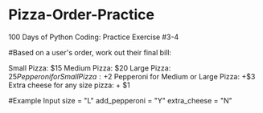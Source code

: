 # Pizza-Order-Practice
100 Days of Python Coding: Practice Exercise #3-4

#Based on a user's order, work out their final bill:

Small Pizza: $15
Medium Pizza: $20
Large Pizza: $25
Pepperoni for Small Pizza: +$2
Pepperoni for Medium or Large Pizza: +$3
Extra cheese for any size pizza: + $1

#Example Input
size = "L"
add_pepperoni = "Y"
extra_cheese = "N"
